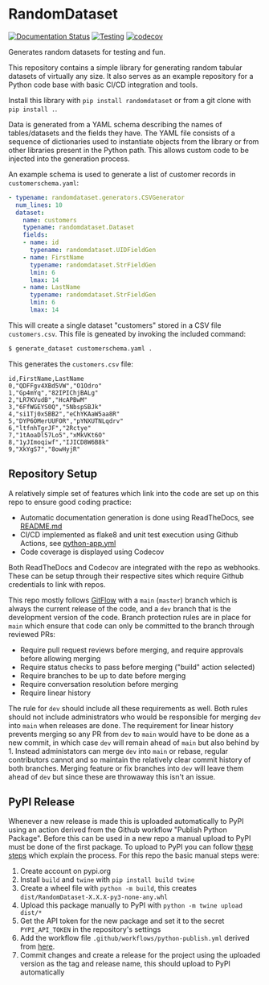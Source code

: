 # RandomDataset

[![Documentation Status](https://readthedocs.org/projects/randomdataset/badge/?version=latest)](https://randomdataset.readthedocs.io/en/latest/?badge=latest)
[![Testing](https://github.com/KCL-BMEIS/RandomDataset/workflows/Unittests/badge.svg)](https://github.com/KCL-BMEIS/RandomDataset/actions)
[![codecov](https://codecov.io/gh/KCL-BMEIS/RandomDataset/branch/master/graph/badge.svg)](https://codecov.io/gh/KCL-BMEIS/RandomDataset)

Generates random datasets for testing and fun.

This repository contains a simple library for generating random tabular datasets of virtually any size. It also serves
as an example repository for a Python code base with basic CI/CD integration and tools. 

Install this library with `pip install randomdataset` or from a git clone with `pip install .`.

Data is generated from a YAML schema describing the names of tables/datasets and the fields they have. The YAML file
consists of a sequence of dictionaries used to instantiate objects from the library or from other libraries present
in the Python path. This allows custom code to be injected into the generation process.

An example schema is used to generate a list of customer records in `customerschema.yaml`:

```yaml
- typename: randomdataset.generators.CSVGenerator
  num_lines: 10
  dataset:
    name: customers
    typename: randomdataset.Dataset
    fields:
    - name: id
      typename: randomdataset.UIDFieldGen
    - name: FirstName
      typename: randomdataset.StrFieldGen
      lmin: 6
      lmax: 14
    - name: LastName
      typename: randomdataset.StrFieldGen
      lmin: 6
      lmax: 14
```

This will create a single dataset "customers" stored in a CSV file `customers.csv`. This file is geneated by invoking
the included command:

```bash
$ generate_dataset customerschema.yaml .
```

This generates the `customers.csv` file:

```csv
id,FirstName,LastName
0,"QDFFgv4XBd5VW","O1Odro"
1,"Gp4mYq","82IPIChjBALg"
2,"LR7KVudB","HcAPBwM"
3,"6FfWGEYS0Q","5NbspSBJk"
4,"si1Tj0xSBB2","eChYKAaW5aa8R"
5,"DYP6OMerUUFOR","pYNXUTNLqdrv"
6,"ltfnhTgrJF","2Rctye"
7,"1tAoaDl57Lo5","xMkVKt6O"
8,"1yJImoqiwf","IJICD8W6B8k"
9,"XkYgS7","8owHyjR"
```

## Repository Setup

A relatively simple set of features which link into the code are set up on this repo to ensure good coding practice:

* Automatic documentation generation is done using ReadTheDocs, see [README.md](./docs/README.md)
* CI/CD implemented as flake8 and unit test execution using Github Actions, see [python-app.yml](./.github/workflows/python-app.yml)
* Code coverage is displayed using Codecov

Both ReadTheDocs and Codecov are integrated with the repo as webhooks. These can be setup through their respective sites
which require Github credentials to link with repos.

This repo mostly follows [GitFlow](https://nvie.com/posts/a-successful-git-branching-model) with a `main` (`master`) branch 
which is always the current release of the code, and a `dev` branch that is the development version of the code. 
Branch protection rules are in place for `main` which ensure that code can only be committed to the branch through 
reviewed PRs:

* Require pull request reviews before merging, and require approvals before allowing merging
* Require status checks to pass before merging ("build" action selected)
* Require branches to be up to date before merging 
* Require conversation resolution before merging 
* Require linear history

The rule for `dev` should include all these requirements as well. Both rules should not include administrators who would be responsible
for merging `dev` into `main` when releases are done. The requirement for linear history prevents merging so any PR from `dev` to `main`
would have to be done as a new commit, in which case `dev` will remain ahead of `main` but also behind by 1. Instead administators can
merge `dev` into `main` or rebase, regular contributors cannot and so maintain the relatively clear commit history of both branches.
Merging feature or fix branches into `dev` will leave them ahead of `dev` but since these are throwaway this isn't an issue. 

## PyPI Release

Whenever a new release is made this is uploaded automatically to PyPI using an action derived from the Github workflow "Publish Python 
Package". Before this can be used in a new repo a manual upload to PyPI must be done of the first package. 
To upload to PyPI you can follow [these steps](https://packaging.python.org/tutorials/packaging-projects/) which explain the 
process. For this repo the basic manual steps were:

1. Create account on pypi.org
2. Install `build` and `twine` with `pip install build twine`
3. Create a wheel file with `python -m build`, this creates `dist/RandomDataset-X.X.X-py3-none-any.whl` 
4. Upload this package manually to PyPI with `python -m twine upload dist/*`
5. Get the API token for the new package and set it to the secret `PYPI_API_TOKEN` in the repository's settings
6. Add the workflow file `.github/workflows/python-publish.yml` derived from [here](https://github.com/actions/starter-workflows/blob/main/ci/python-publish.yml).
7. Commit changes and create a release for the project using the uploaded version as the tag and release name, this should upload to PyPI automatically

